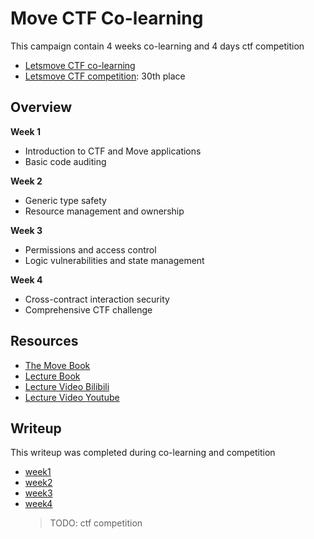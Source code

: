 # Move CTF Co-learning

This campaign contain 4 weeks co-learning and 4 days ctf competition
- [Letsmove CTF co-learning](https://platform.cyclens.tech/activity/1)
- [Letsmove CTF competition](https://platform.cyclens.tech/activity/7): 30th place

## Overview

**Week 1**
- Introduction to CTF and Move applications
- Basic code auditing

**Week 2**
- Generic type safety
- Resource management and ownership

**Week 3**
- Permissions and access control
- Logic vulnerabilities and state management

**Week 4**
- Cross-contract interaction security
- Comprehensive CTF challenge


## Resources
- [The Move Book](https://move-book.com)
- [Lecture Book](https://lets-ctf.vercel.app/ctfbook/preface/prerequisites.html)
- [Lecture Video Bilibili](https://space.bilibili.com/29742457/lists)
- [Lecture Video Youtube](https://www.youtube.com/@HOH1024/playlists)

## Writeup

This writeup was completed during co-learning and competition

- [week1](./writeup.md#week1)
- [week2](./writeup.md#week2)
- [week3](./writeup.md#week3)
- [week4](./writeup.md#week4)
  > TODO: ctf competition
